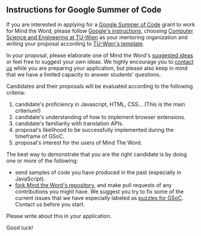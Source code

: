 ## Instructions for Google Summer of Code

If you are interested in applying for a [Google Summer of Code](http://www.google-melange.com/gsoc/homepage/google/gsoc2015) grant to work for Mind the Word, please follow [Google's instructions](http://www.google-melange.com/gsoc/document/show/gsoc_program/google/gsoc2014/help_page#4._How_does_a_student_apply), choosing [Computer Science and Engineering at TU-Wien](http://www.iue.tuwien.ac.at/cse/index.php/gsoc.html) as your mentoring organization and writing your proposal according to [TU-Wien's template](http://www.iue.tuwien.ac.at/cse/index.php/gsoc/2015/how-to-apply.html).

In your proposal, please elaborate one of Mind the Word's [suggested ideas](http://www.iue.tuwien.ac.at/cse/index.php/gsoc.html) or feel free to suggest your own ideas. We highly encourage you to [contact us](https://groups.google.com/forum/#!forum/cse-tuwien-gsoc15/join) while you are preparing your application, but please also keep in mind that we have a limited capacity to answer students' questions.

Candidates and their proposals will be evaluated according to the following criteria:

 1. candidate's proficiency in Javascript, HTML, CSS... (This is the main criterium!)
 2. candidate's understanding of how to implement browser extensions.
 3. candidate's familiarity with translation APIs.
 4. proposal's likelihood to be successfully implemented during the timeframe of GSoC.
 5. proposal's interest for the users of Mind The Word.
  

The best way to demonstrate that you are the right candidate is by doing one or more of the following:

* send samples of code you have produced in the past (especially in JavaScript).
* [fork Mind the Word's repository](https://github.com/OiWorld/MindTheWord/), and make pull requests of any contributions you might have. We suggest you try to fix some of the current issues that we have especially labeled as [puzzles for GSoC](https://github.com/OiWorld/MindTheWord/issues?labels=puzzle+for+GSoC&milestone=&page=1&state=open). Contact us before you start.   


Please write about this in your application.


Good luck!